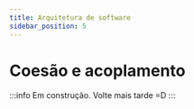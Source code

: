 ```yaml
---
title: Arquitetura de software
sidebar_position: 5
---
```


# Coesão e acoplamento
:::info
Em construção. Volte mais tarde =D 
:::

